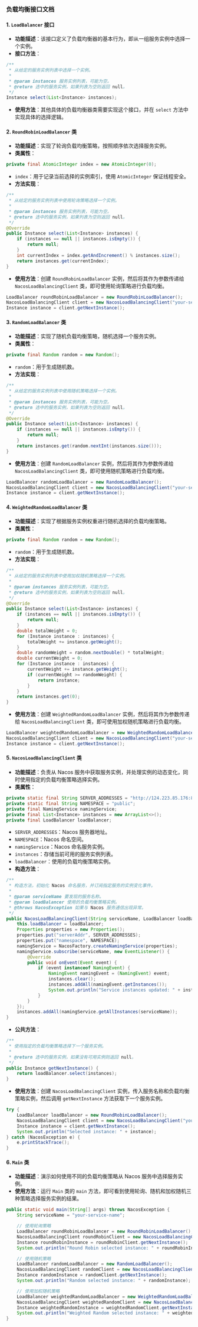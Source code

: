 ### 负载均衡接口文档

#### 1. `LoadBalancer` 接口
- **功能描述**：该接口定义了负载均衡器的基本行为，即从一组服务实例中选择一个实例。
- **接口方法**：
```java
/**
 * 从给定的服务实例列表中选择一个实例。
 * 
 * @param instances 服务实例列表，可能为空。
 * @return 选中的服务实例，如果列表为空则返回 null。
 */
Instance select(List<Instance> instances);
```
- **使用方法**：其他具体的负载均衡器类需要实现这个接口，并在 `select` 方法中实现具体的选择逻辑。

#### 2. `RoundRobinLoadBalancer` 类
- **功能描述**：实现了轮询负载均衡策略，按照顺序依次选择服务实例。
- **类属性**：
```java
private final AtomicInteger index = new AtomicInteger(0);
```
- `index`：用于记录当前选择的实例索引，使用 `AtomicInteger` 保证线程安全。
- **方法实现**：
```java
/**
 * 从给定的服务实例列表中使用轮询策略选择一个实例。
 * 
 * @param instances 服务实例列表，可能为空。
 * @return 选中的服务实例，如果列表为空则返回 null。
 */
@Override
public Instance select(List<Instance> instances) {
    if (instances == null || instances.isEmpty()) {
        return null;
    }
    int currentIndex = index.getAndIncrement() % instances.size();
    return instances.get(currentIndex);
}
```
- **使用方法**：创建 `RoundRobinLoadBalancer` 实例，然后将其作为参数传递给 `NacosLoadBalancingClient` 类，即可使用轮询策略进行负载均衡。
```java
LoadBalancer roundRobinLoadBalancer = new RoundRobinLoadBalancer();
NacosLoadBalancingClient client = new NacosLoadBalancingClient("your-service-name", roundRobinLoadBalancer);
Instance instance = client.getNextInstance();
```

#### 3. `RandomLoadBalancer` 类
- **功能描述**：实现了随机负载均衡策略，随机选择一个服务实例。
- **类属性**：
```java
private final Random random = new Random();
```
- `random`：用于生成随机数。
- **方法实现**：
```java
/**
 * 从给定的服务实例列表中使用随机策略选择一个实例。
 * 
 * @param instances 服务实例列表，可能为空。
 * @return 选中的服务实例，如果列表为空则返回 null。
 */
@Override
public Instance select(List<Instance> instances) {
    if (instances == null || instances.isEmpty()) {
        return null;
    }
    return instances.get(random.nextInt(instances.size()));
}
```
- **使用方法**：创建 `RandomLoadBalancer` 实例，然后将其作为参数传递给 `NacosLoadBalancingClient` 类，即可使用随机策略进行负载均衡。
```java
LoadBalancer randomLoadBalancer = new RandomLoadBalancer();
NacosLoadBalancingClient client = new NacosLoadBalancingClient("your-service-name", randomLoadBalancer);
Instance instance = client.getNextInstance();
```

#### 4. `WeightedRandomLoadBalancer` 类
- **功能描述**：实现了根据服务实例权重进行随机选择的负载均衡策略。
- **类属性**：
```java
private final Random random = new Random();
```
- `random`：用于生成随机数。
- **方法实现**：
```java
/**
 * 从给定的服务实例列表中使用加权随机策略选择一个实例。
 * 
 * @param instances 服务实例列表，可能为空。
 * @return 选中的服务实例，如果列表为空则返回 null。
 */
@Override
public Instance select(List<Instance> instances) {
    if (instances == null || instances.isEmpty()) {
        return null;
    }
    double totalWeight = 0;
    for (Instance instance : instances) {
        totalWeight += instance.getWeight();
    }
    double randomWeight = random.nextDouble() * totalWeight;
    double currentWeight = 0;
    for (Instance instance : instances) {
        currentWeight += instance.getWeight();
        if (currentWeight >= randomWeight) {
            return instance;
        }
    }
    return instances.get(0);
}
```
- **使用方法**：创建 `WeightedRandomLoadBalancer` 实例，然后将其作为参数传递给 `NacosLoadBalancingClient` 类，即可使用加权随机策略进行负载均衡。
```java
LoadBalancer weightedRandomLoadBalancer = new WeightedRandomLoadBalancer();
NacosLoadBalancingClient client = new NacosLoadBalancingClient("your-service-name", weightedRandomLoadBalancer);
Instance instance = client.getNextInstance();
```

#### 5. `NacosLoadBalancingClient` 类
- **功能描述**：负责从 Nacos 服务中获取服务实例，并处理实例的动态变化，同时使用指定的负载均衡策略选择实例。
- **类属性**：
```java
private static final String SERVER_ADDRESSES = "http://124.223.85.176:8848";
private static final String NAMESPACE = "public";
private final NamingService namingService;
private final List<Instance> instances = new ArrayList<>();
private final LoadBalancer loadBalancer;
```
- `SERVER_ADDRESSES`：Nacos 服务器地址。
- `NAMESPACE`：Nacos 命名空间。
- `namingService`：Nacos 命名服务实例。
- `instances`：存储当前可用的服务实例列表。
- `loadBalancer`：使用的负载均衡策略实例。
- **构造方法**：
```java
/**
 * 构造方法，初始化 Nacos 命名服务，并订阅指定服务的实例变化事件。
 * 
 * @param serviceName 要发现的服务名称。
 * @param loadBalancer 使用的负载均衡策略实例。
 * @throws NacosException 如果与 Nacos 服务通信出现异常。
 */
public NacosLoadBalancingClient(String serviceName, LoadBalancer loadBalancer) throws NacosException {
    this.loadBalancer = loadBalancer;
    Properties properties = new Properties();
    properties.put("serverAddr", SERVER_ADDRESSES);
    properties.put("namespace", NAMESPACE);
    namingService = NacosFactory.createNamingService(properties);
    namingService.subscribe(serviceName, new EventListener() {
        @Override
        public void onEvent(Event event) {
            if (event instanceof NamingEvent) {
                NamingEvent namingEvent = (NamingEvent) event;
                instances.clear();
                instances.addAll(namingEvent.getInstances());
                System.out.println("Service instances updated: " + instances);
            }
        }
    });
    instances.addAll(namingService.getAllInstances(serviceName));
}
```
- **公共方法**：
```java
/**
 * 使用指定的负载均衡策略选择下一个服务实例。
 * 
 * @return 选中的服务实例，如果没有可用实例则返回 null。
 */
public Instance getNextInstance() {
    return loadBalancer.select(instances);
}
```
- **使用方法**：创建 `NacosLoadBalancingClient` 实例，传入服务名称和负载均衡策略实例，然后调用 `getNextInstance` 方法获取下一个服务实例。
```java
try {
    LoadBalancer loadBalancer = new RoundRobinLoadBalancer();
    NacosLoadBalancingClient client = new NacosLoadBalancingClient("your-service-name", loadBalancer);
    Instance instance = client.getNextInstance();
    System.out.println("Selected instance: " + instance);
} catch (NacosException e) {
    e.printStackTrace();
}
```

#### 6. `Main` 类
- **功能描述**：演示如何使用不同的负载均衡策略从 Nacos 服务中选择服务实例。
- **使用方法**：运行 `Main` 类的 `main` 方法，即可看到使用轮询、随机和加权随机三种策略选择服务实例的结果。
```java
public static void main(String[] args) throws NacosException {
    String serviceName = "your-service-name";

    // 使用轮询策略
    LoadBalancer roundRobinLoadBalancer = new RoundRobinLoadBalancer();
    NacosLoadBalancingClient roundRobinClient = new NacosLoadBalancingClient(serviceName, roundRobinLoadBalancer);
    Instance roundRobinInstance = roundRobinClient.getNextInstance();
    System.out.println("Round Robin selected instance: " + roundRobinInstance);

    // 使用随机策略
    LoadBalancer randomLoadBalancer = new RandomLoadBalancer();
    NacosLoadBalancingClient randomClient = new NacosLoadBalancingClient(serviceName, randomLoadBalancer);
    Instance randomInstance = randomClient.getNextInstance();
    System.out.println("Random selected instance: " + randomInstance);

    // 使用加权随机策略
    LoadBalancer weightedRandomLoadBalancer = new WeightedRandomLoadBalancer();
    NacosLoadBalancingClient weightedRandomClient = new NacosLoadBalancingClient(serviceName, weightedRandomLoadBalancer);
    Instance weightedRandomInstance = weightedRandomClient.getNextInstance();
    System.out.println("Weighted Random selected instance: " + weightedRandomInstance);
}
```
